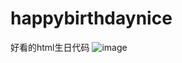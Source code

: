 # happybirthdaynice
好看的html生日代码
![image](https://github.com/love99you/happybirthdaynice/assets/118249630/364fcc24-da45-4da2-8bde-d7f136436a97)
